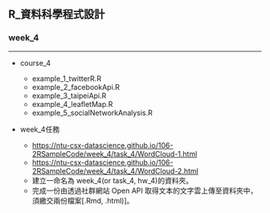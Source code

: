 ﻿## R_資料科學程式設計

### week_4


---
- course_4
    - example_1_twitterR.R
    - example_2_facebookApi.R
    - example_3_taipeiApi.R
    - example_4_leafletMap.R
    - example_5_socialNetworkAnalysis.R

- week_4任務

    - https://ntu-csx-datascience.github.io/106-2RSampleCode/week_4/task_4/WordCloud-1.html    
    - https://ntu-csx-datascience.github.io/106-2RSampleCode/week_4/task_4/WordCloud-2.html    
    - 建立一命名為 week_4(or task_4, hw_4)的資料夾。
    - 完成一份由透過社群網站 Open API 取得文本的文字雲上傳至資料夾中，須繳交兩份檔案[.Rmd, .html)]。

